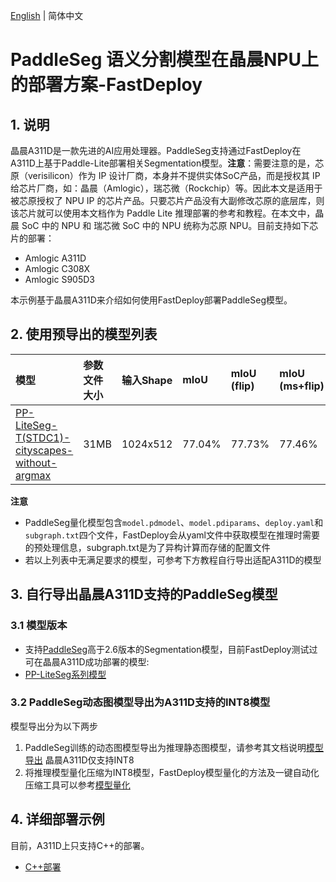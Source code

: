 [English](README.md) | 简体中文

# PaddleSeg 语义分割模型在晶晨NPU上的部署方案-FastDeploy

## 1. 说明  

晶晨A311D是一款先进的AI应用处理器。PaddleSeg支持通过FastDeploy在A311D上基于Paddle-Lite部署相关Segmentation模型。**注意**：需要注意的是，芯原（verisilicon）作为 IP 设计厂商，本身并不提供实体SoC产品，而是授权其 IP 给芯片厂商，如：晶晨（Amlogic），瑞芯微（Rockchip）等。因此本文是适用于被芯原授权了 NPU IP 的芯片产品。只要芯片产品没有大副修改芯原的底层库，则该芯片就可以使用本文档作为 Paddle Lite 推理部署的参考和教程。在本文中，晶晨 SoC 中的 NPU 和 瑞芯微 SoC 中的 NPU 统称为芯原 NPU。目前支持如下芯片的部署：
- Amlogic A311D
- Amlogic C308X
- Amlogic S905D3

本示例基于晶晨A311D来介绍如何使用FastDeploy部署PaddleSeg模型。

## 2. 使用预导出的模型列表  
| 模型                              | 参数文件大小    |输入Shape |  mIoU | mIoU (flip) | mIoU (ms+flip) |
|:---------------------------------------------------------------- |:----- |:----- | :----- | :----- | :----- |
| [PP-LiteSeg-T(STDC1)-cityscapes-without-argmax](https://bj.bcebos.com/fastdeploy/models/rk1/ppliteseg.tar.gz)| 31MB  | 1024x512 | 77.04% | 77.73% | 77.46% |
**注意**
- PaddleSeg量化模型包含`model.pdmodel`、`model.pdiparams`、`deploy.yaml`和`subgraph.txt`四个文件，FastDeploy会从yaml文件中获取模型在推理时需要的预处理信息，subgraph.txt是为了异构计算而存储的配置文件
- 若以上列表中无满足要求的模型，可参考下方教程自行导出适配A311D的模型

## 3. 自行导出晶晨A311D支持的PaddleSeg模型

### 3.1 模型版本
- 支持[PaddleSeg](https://github.com/PaddlePaddle/PaddleSeg)高于2.6版本的Segmentation模型，目前FastDeploy测试过可在晶晨A311D成功部署的模型:   
- [PP-LiteSeg系列模型](https://github.com/PaddlePaddle/PaddleSeg/blob/develop/configs/pp_liteseg/README.md)

### 3.2 PaddleSeg动态图模型导出为A311D支持的INT8模型
模型导出分为以下两步
1. PaddleSeg训练的动态图模型导出为推理静态图模型，请参考其文档说明[模型导出](https://github.com/PaddlePaddle/PaddleSeg/blob/develop/docs/model_export_cn.md)
晶晨A311D仅支持INT8
2. 将推理模型量化压缩为INT8模型，FastDeploy模型量化的方法及一键自动化压缩工具可以参考[模型量化](../../../quantize/README.md)

## 4. 详细部署示例

目前，A311D上只支持C++的部署。

- [C++部署](cpp)
